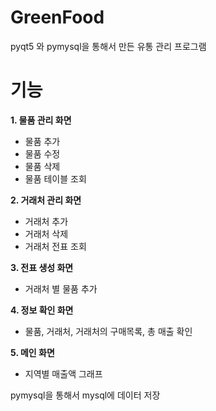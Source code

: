 # GreenFood
pyqt5 와 pymysql을 통해서 만든 유통 관리 프로그램

# 기능

**1. 물품 관리 화면**
  * 물품 추가 
  * 물품 수정 
  * 물품 삭제
  * 물품 테이블 조회
  
**2. 거래처 관리 화면**
  * 거래처 추가
  * 거래처 삭제
  * 거래처 전표 조회
 
**3. 전표 생성 화면**
  * 거래처 별 물품 추가
  
**4. 정보 확인 화면**
  * 물품, 거래처, 거래처의 구매목록, 총 매출 확인

**5. 메인 화면**
  * 지역별 매출액 그래프 

pymysql을 통해서 mysql에 데이터 저장
